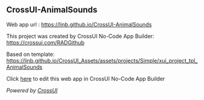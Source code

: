 ## CrossUI-AnimalSounds
Web app url : https://linb.github.io/CrossUI-AnimalSounds

This project was created by CrossUI No-Code App Builder: https://crossui.com/RADGithub

Based on template: https://linb.github.io/CrossUI_Assets/assets/projects/Simple/xui_project_tpl_AnimalSounds

Click [here](https://crossui.com/RADGithub/#!from=github&owner=linb&repo=CrossUI-AnimalSounds) to edit this web app in CrossUI No-Code App Builder

<i>Powered by [CrossUI](https://crossui.com)</i>
